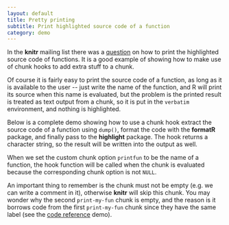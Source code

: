 ```yaml
---
layout: default
title: Pretty printing
subtitle: Print highlighted source code of a function
category: demo
---
```


In the **knitr** mailing list there was a  [question](https://groups.google.com/d/topic/knitr/ZTfm9fM6fQs/discussion) on how to print the highlighted source code of functions. It is a good example of showing how to make use of chunk hooks to add extra stuff to a chunk.

Of course it is fairly easy to print the source code of a function, as long as it is available to the user -- just write the name of the function, and R will print its source when this name is evaluated, but the problem is the printed result is treated as text output from a chunk, so it is put in the `verbatim` environment, and nothing is highlighted.

Below is a complete demo showing how to use a chunk hook extract the source code of a function using `dump()`, format the code with the **formatR** package, and finally pass to the **highlight** package. The hook returns a character string, so the result will be written into the output as well.

<script src="https://gist.github.com/1805862.js"> </script>

When we set the custom chunk option `printfun` to be the name of a function, the hook function will be called when the chunk is evaluated because the corresponding chunk option is not `NULL`.

An important thing to remember is the chunk must not be empty (e.g. we can write a comment in it), otherwise **knitr** will skip this chunk. You may wonder why the second `print-my-fun` chunk is empty, and the reason is it borrows code from the first `print-my-fun` chunk since they have the same label (see the [code reference](/knitr/demo/reference/) demo).